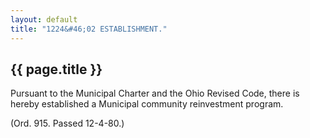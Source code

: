 ```yaml
---
layout: default 
title: "1224&#46;02 ESTABLISHMENT."
---
```


{{ page.title }}
----------------

Pursuant to the Municipal Charter and the Ohio Revised Code, there is
hereby established a Municipal community reinvestment program.

(Ord. 915. Passed 12-4-80.)
